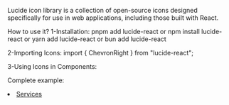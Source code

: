 Lucide icon library is a collection of open-source icons designed specifically for use in web applications, including those built with React.

How to use it?
1-Installation:
pnpm add lucide-react
or
npm install lucide-react
or
yarn add lucide-react
or
bun add lucide-react

2-Importing Icons:
import { ChevronRight } from "lucide-react";

3-Using Icons in Components:
<ChevronRight size={24} color="blue" className="ml-2" />

Complete example:

<li className="pb-4 flex items-center">
    <ChevronRight className="text-yellow-500 pr-1" />
    <a href="#" className="hover:text-yellow-500">
        Services
    </a>
</li>
